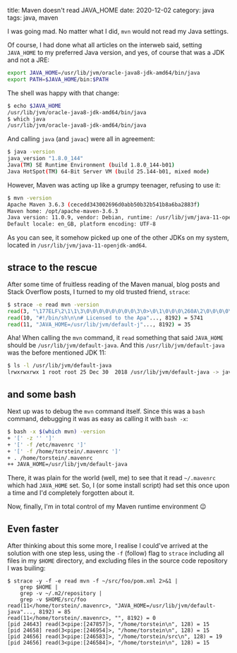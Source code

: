 title: Maven doesn't read JAVA_HOME
date: 2020-12-02
category: java
tags: java, maven

I was going mad. No matter what I did, `mvn` would not read my Java
settings.

Of course, I had done what all articles on the interweb said, setting
`JAVA_HOME` to my preferred Java version, and yes, of course that was
a JDK and not a JRE:

```bash
export JAVA_HOME=/usr/lib/jvm/oracle-java8-jdk-amd64/bin/java
export PATH=$JAVA_HOME/bin:$PATH
```

The shell was happy with that change:
```bash
$ echo $JAVA_HOME
/usr/lib/jvm/oracle-java8-jdk-amd64/bin/java
$ which java
/usr/lib/jvm/oracle-java8-jdk-amd64/bin/java
```

And calling `java` (and `javac`) were all in agreement:
```bash
$ java -version
java_version "1.8.0_144"
Java(TM) SE Runtime Environment (build 1.8.0_144-b01)
Java HotSpot(TM) 64-Bit Server VM (build 25.144-b01, mixed mode)
```

However, Maven was acting up like a grumpy teenager, refusing to use
it:
```bash
$ mvn -version
Apache Maven 3.6.3 (cecedd343002696d0abb50b32b541b8a6ba2883f)
Maven home: /opt/apache-maven-3.6.3
Java version: 11.0.9, vendor: Debian, runtime: /usr/lib/jvm/java-11-openjdk-amd64
Default locale: en_GB, platform encoding: UTF-8
```

As you can see, it somehow picked up one of the other JDKs on my
system, located in `/usr/lib/jvm/java-11-openjdk-amd64`.

## strace to the rescue

After some time of fruitless reading of the Maven manual, blog posts
and Stack Overflow posts, I turned to my old trusted friend, `strace`:

```bash
$ strace -e read mvn -version
read(3, "\177ELF\2\1\1\3\0\0\0\0\0\0\0\0\3\0>\0\1\0\0\0\260A\2\0\0\0\0\0"..., 832) = 832
read(10, "#!/bin/sh\n\n# Licensed to the Apa"..., 8192) = 5741
read(11, "JAVA_HOME=/usr/lib/jvm/default-j"..., 8192) = 35
```

Aha! When calling the `mvn` command, it `read` something that said
`JAVA_HOME` should be `/usr/lib/jvm/default-java`. And this
`/usr/lib/jvm/default-java` was the before mentioned JDK 11:

```bash
$ ls -l /usr/lib/jvm/default-java
lrwxrwxrwx 1 root root 25 Dec 30  2018 /usr/lib/jvm/default-java -> java-1.11.0-openjdk-amd64/
```


## and some bash
Next up was to debug the `mvn` command itself. Since this was a `bash`
command, debugging it was as easy as calling it with `bash -x`:

```bash
$ bash -x $(which mvn) -version
+ '[' -z '' ']'
+ '[' -f /etc/mavenrc ']'
+ '[' -f /home/torstein/.mavenrc ']'
+ . /home/torstein/.mavenrc
++ JAVA_HOME=/usr/lib/jvm/default-java
```

There, it was plain for the world (well, me) to see that it read
`~/.mavenrc` which had `JAVA_HOME` set. So, I (or some install script)
had set this once upon a time and I'd completely forgotten about it.

Now, finally, I'm in total control of my Maven runtime environment 😉

## Even faster
After thinking about this some more, I realise I could've arrived at
the solution with one step less, using the `-f` (follow) flag to
`strace` including all files in my `$HOME` directory, and excluding
files in the source code repository I was builing:
```
$ strace -y -f -e read mvn -f ~/src/foo/pom.xml 2>&1 | 
    grep $HOME |
    grep -v ~/.m2/repository |
    grep -v $HOME/src/foo
read(11</home/torstein/.mavenrc>, "JAVA_HOME=/usr/lib/jvm/default-java"..., 8192) = 85
read(11</home/torstein/.mavenrc>, "", 8192) = 0
[pid 24643] read(3<pipe:[247857]>, "/home/torstein\n", 128) = 15
[pid 24658] read(3<pipe:[246954]>, "/home/torstein\n", 128) = 15
[pid 24656] read(3<pipe:[246583]>, "/home/torstein/src\n", 128) = 19
[pid 24656] read(3<pipe:[246584]>, "/home/torstein\n", 128) = 15
```
